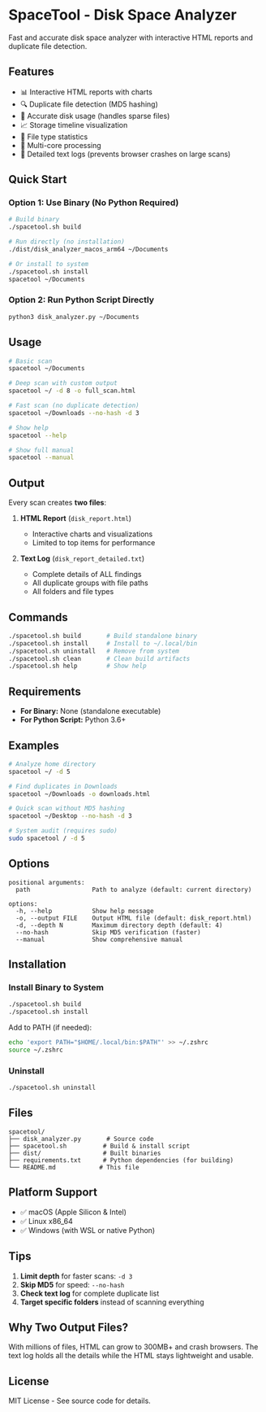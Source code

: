 # SpaceTool - Disk Space Analyzer

Fast and accurate disk space analyzer with interactive HTML reports and duplicate file detection.

## Features

- 📊 Interactive HTML reports with charts
- 🔍 Duplicate file detection (MD5 hashing)
- 💾 Accurate disk usage (handles sparse files)
- 📈 Storage timeline visualization
- 📁 File type statistics
- 🚀 Multi-core processing
- 📝 Detailed text logs (prevents browser crashes on large scans)

## Quick Start

### Option 1: Use Binary (No Python Required)

```bash
# Build binary
./spacetool.sh build

# Run directly (no installation)
./dist/disk_analyzer_macos_arm64 ~/Documents

# Or install to system
./spacetool.sh install
spacetool ~/Documents
```

### Option 2: Run Python Script Directly

```bash
python3 disk_analyzer.py ~/Documents
```

## Usage

```bash
# Basic scan
spacetool ~/Documents

# Deep scan with custom output
spacetool ~/ -d 8 -o full_scan.html

# Fast scan (no duplicate detection)
spacetool ~/Downloads --no-hash -d 3

# Show help
spacetool --help

# Show full manual
spacetool --manual
```

## Output

Every scan creates **two files**:

1. **HTML Report** (`disk_report.html`)
   - Interactive charts and visualizations
   - Limited to top items for performance

2. **Text Log** (`disk_report_detailed.txt`)
   - Complete details of ALL findings
   - All duplicate groups with file paths
   - All folders and file types

## Commands

```bash
./spacetool.sh build       # Build standalone binary
./spacetool.sh install     # Install to ~/.local/bin
./spacetool.sh uninstall   # Remove from system
./spacetool.sh clean       # Clean build artifacts
./spacetool.sh help        # Show help
```

## Requirements

- **For Binary:** None (standalone executable)
- **For Python Script:** Python 3.6+

## Examples

```bash
# Analyze home directory
spacetool ~/ -d 5

# Find duplicates in Downloads
spacetool ~/Downloads -o downloads.html

# Quick scan without MD5 hashing
spacetool ~/Desktop --no-hash -d 3

# System audit (requires sudo)
sudo spacetool / -d 5
```

## Options

```
positional arguments:
  path                 Path to analyze (default: current directory)

options:
  -h, --help           Show help message
  -o, --output FILE    Output HTML file (default: disk_report.html)
  -d, --depth N        Maximum directory depth (default: 4)
  --no-hash            Skip MD5 verification (faster)
  --manual             Show comprehensive manual
```

## Installation

### Install Binary to System

```bash
./spacetool.sh build
./spacetool.sh install
```

Add to PATH (if needed):
```bash
echo 'export PATH="$HOME/.local/bin:$PATH"' >> ~/.zshrc
source ~/.zshrc
```

### Uninstall

```bash
./spacetool.sh uninstall
```

## Files

```
spacetool/
├── disk_analyzer.py       # Source code
├── spacetool.sh          # Build & install script
├── dist/                 # Built binaries
├── requirements.txt      # Python dependencies (for building)
└── README.md            # This file
```

## Platform Support

- ✅ macOS (Apple Silicon & Intel)
- ✅ Linux x86_64
- ✅ Windows (with WSL or native Python)

## Tips

1. **Limit depth** for faster scans: `-d 3`
2. **Skip MD5** for speed: `--no-hash`
3. **Check text log** for complete duplicate list
4. **Target specific folders** instead of scanning everything

## Why Two Output Files?

With millions of files, HTML can grow to 300MB+ and crash browsers. The text log holds all the details while the HTML stays lightweight and usable.

## License

MIT License - See source code for details.
